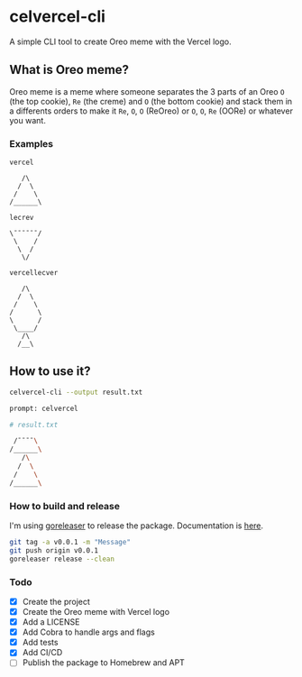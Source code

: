 # celvercel-cli

A simple CLI tool to create Oreo meme with the Vercel logo.

## What is Oreo meme?

Oreo meme is a meme where someone separates the 3 parts of an Oreo `O` (the top cookie), `Re` (the creme) and `O` (the bottom cookie) and stack them in a differents orders to make it `Re`, `O`, `O` (ReOreo) or `O`, `O`, `Re` (OORe) or whatever you want.

### Examples

`vercel`
```
   /\
  /  \
 /    \
/______\
```

`lecrev`
```
\¯¯¯¯¯¯/
 \    /
  \  /
   \/
```

`vercellecver`
```
   /\
  /  \
 /    \
/      \
\      /
 \____/
   /\
  /__\
```
## How to use it?

```bash
celvercel-cli --output result.txt

prompt: celvercel

# result.txt

 /¯¯¯¯\
/______\
   /\
  /  \
 /    \
/______\

```

### How to build and release

I'm using [goreleaser](https://goreleaser.com/) to release the package. Documentation is [here](https://goreleaser.com/quick-start/).

```bash
git tag -a v0.0.1 -m "Message"
git push origin v0.0.1
goreleaser release --clean
```

### Todo

- [x] Create the project
- [x] Create the Oreo meme with Vercel logo
- [x] Add a LICENSE
- [x] Add Cobra to handle args and flags
- [x] Add tests
- [x] Add CI/CD
- [ ] Publish the package to Homebrew and APT